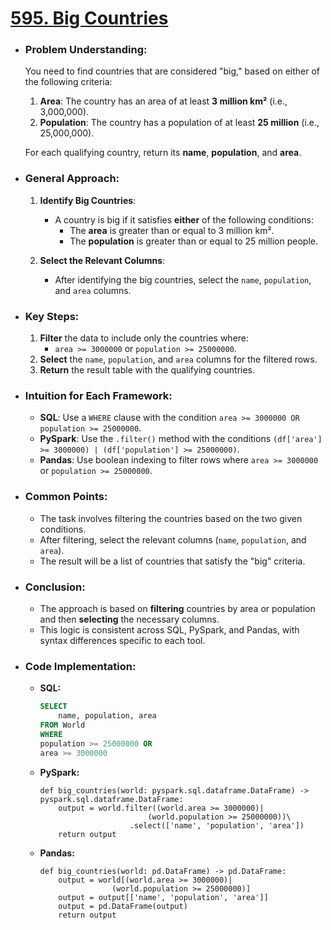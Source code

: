 # [595. Big Countries](https://leetcode.com/problems/big-countries?envType=study-plan-v2&envId=top-sql-50)

- ### Problem Understanding:
    You need to find countries that are considered "big," based on either of the following criteria:
    1. **Area**: The country has an area of at least **3 million km²** (i.e., 3,000,000).
    2. **Population**: The country has a population of at least **25 million** (i.e., 25,000,000).

    For each qualifying country, return its **name**, **population**, and **area**.

- ### General Approach:
    1. **Identify Big Countries**:
        - A country is big if it satisfies **either** of the following conditions:
            - The **area** is greater than or equal to 3 million km².
            - The **population** is greater than or equal to 25 million people.

    2. **Select the Relevant Columns**:
        - After identifying the big countries, select the `name`, `population`, and `area` columns.

- ### Key Steps:
    1. **Filter** the data to include only the countries where:
        - `area >= 3000000` or `population >= 25000000`.
    2. **Select** the `name`, `population`, and `area` columns for the filtered rows.
    3. **Return** the result table with the qualifying countries.

- ### Intuition for Each Framework:
    - **SQL**: Use a `WHERE` clause with the condition `area >= 3000000 OR population >= 25000000`.
    - **PySpark**: Use the `.filter()` method with the conditions `(df['area'] >= 3000000) | (df['population'] >= 25000000)`.
    - **Pandas**: Use boolean indexing to filter rows where `area >= 3000000` or `population >= 25000000`.

- ### Common Points:
    - The task involves filtering the countries based on the two given conditions.
    - After filtering, select the relevant columns (`name`, `population`, and `area`).
    - The result will be a list of countries that satisfy the "big" criteria.

- ### Conclusion:
    - The approach is based on **filtering** countries by area or population and then **selecting** the necessary columns.
    - This logic is consistent across SQL, PySpark, and Pandas, with syntax differences specific to each tool.

- ### Code Implementation:
    - **SQL:**
        ```sql []
        SELECT
            name, population, area
        FROM World
        WHERE 
        population >= 25000000 OR
        area >= 3000000        
        ```
    - **PySpark:**
        ```python3 []
        def big_countries(world: pyspark.sql.dataframe.DataFrame) -> pyspark.sql.dataframe.DataFrame:
            output = world.filter((world.area >= 3000000)|
                                (world.population >= 25000000))\
                            .select(['name', 'population', 'area'])
            return output    
        ```
    - **Pandas:**
        ```python3 []
        def big_countries(world: pd.DataFrame) -> pd.DataFrame:
            output = world[(world.area >= 3000000)|
                        (world.population >= 25000000)]
            output = output[['name', 'population', 'area']]
            output = pd.DataFrame(output)
            return output
        ```
